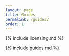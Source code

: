 ```yaml
---
layout: page
title: Guides
permalink: /guides/
order: 1
---
```


{% include licensing.md %}

{% include guides.md %}
